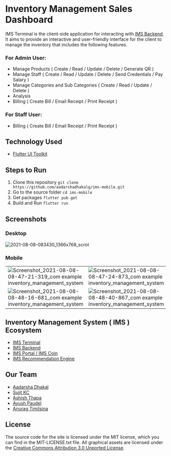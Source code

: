 # Inventory Management Sales Dashboard

IMS Terminal is the client-side application for interacting with [IMS Backend](https://github.com/AyushPaudel/Inventory-Management-System). It aims to provide an interactive and user-friendly interface for the client to manage the inventory that includes the following features.

### For Admin User:
- Manage Products ( Create / Read / Update / Delete / Generate QR )
- Manage Staff ( Create / Read / Update / Delete / Send Credentials / Pay Salary )
- Manage Categories and Sub Categories ( Create / Read / Update / Delete )
- Analysis
- Billing ( Create Bill / Email Receipt / Print Receipt )

### For Staff User:
- Billing ( Create Bill / Email Receipt / Print Receipt )


## Technology Used
- [Flutter UI Toolkit](https://flutter.dev/)

## Steps to Run

1. Clone this repository ```git clone https://github.com/aadarshadhakalg/ims-mobile.git```
2. Go to the source folder ```cd ims-mobile```
3. Get packages ```flutter pub get```
4. Build and Run ```flutter run```


## Screenshots

### Desktop

![2021-08-08-083430_1366x768_scrot](https://user-images.githubusercontent.com/19362725/128619173-8147ba5c-1d50-4689-b30c-07f9253a79bd.png)

### Mobile


|   |   |   |   |
| - | - | - | - |
| ![Screenshot_2021-08-08-08-47-21-319_com example inventory_management_system](https://user-images.githubusercontent.com/19362725/128619399-bfb3d2d2-e3b4-464a-974c-6efc4a160ff6.jpg) | ![Screenshot_2021-08-08-08-47-24-873_com example inventory_management_system](https://user-images.githubusercontent.com/19362725/128619401-7d2486bc-b9a7-49e1-8a46-2c0824b1506b.jpg) | ![Screenshot_2021-08-08-08-47-29-454_com example inventory_management_system](https://user-images.githubusercontent.com/19362725/128619403-348916b6-d341-46d7-90c8-21eedafb4c27.jpg) | ![Screenshot_2021-08-08-08-47-47-873_com example inventory_management_system](https://user-images.githubusercontent.com/19362725/128619405-14e122ac-1cce-466a-b4f1-ac473cafc20a.jpg) |
| ![Screenshot_2021-08-08-08-48-16-681_com example inventory_management_system](https://user-images.githubusercontent.com/19362725/128619407-d4310b32-5694-4cfe-a94f-e9dfba1e594d.jpg) | ![Screenshot_2021-08-08-08-48-40-867_com example inventory_management_system](https://user-images.githubusercontent.com/19362725/128619408-d790a181-2812-4dc6-a700-77ea5d2cb2f8.jpg) | ![Screenshot_2021-08-08-08-49-29-103_com example inventory_management_system](https://user-images.githubusercontent.com/19362725/128619409-0b36e9f2-7226-4448-a17b-11cb33227563.jpg) | ![Screenshot_2021-08-08-08-49-47-713_com example inventory_management_system](https://user-images.githubusercontent.com/19362725/128619413-caa1fa6f-e198-4294-a4ce-cce387bb5e4c.jpg) |




## Inventory Management System ( IMS ) Ecosystem

- [IMS Terminal](https://github.com/aadarshadhakalg/ims-mobile/)
- [IMS Backend](https://github.com/AyushPaudel/Inventory-Management-System)
- [IMS Portal / IMS Coin](https://github.com/voidash/IMSCoin)
- [IMS Recommendation Engine](https://github.com/AnuragTimilsina/ImsRecommendationEngine)


## Our Team

  - [Aadarsha Dhakal](github.com/aadarshadhakalg/)
  - [Sujit KC](https://github.com/sujit08)
  - [Ashish Thapa](https://github.com/voidash/)
  - [Ayush Paudel](https://github.com/AyushPaudel/)
  - [Anurag Timilsina](https://github.com/anuragTimilsina/)


## License

The source code for the site is licensed under the MIT license, which you can find in the MIT-LICENSE.txt file.
All graphical assets are licensed under the [Creative Commons Attribution 3.0 Unported License](https://creativecommons.org/licenses/by/3.0/).
